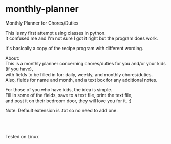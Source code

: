 # monthly-planner
Monthly Planner for Chores/Duties

This is my first attempt using classes in python.  
It confused me and I'm not sure I got it right but the program does work.

It's basically a copy of the recipe program with different wording.  

About:  
This is a monthly planner concerning chores/duties for you and/or your kids (if you have),  
with fields to be filled in for: daily, weekly, and monthly chores/duties.  
Also, fields for name and month, and a text box for any additional notes.  

For those of you who have kids, the idea is simple.  
Fill in some of the fields, save to a text file, print the text file,  
and post it on their bedroom door, they will love you for it. :)  

Note: Default extension is .txt so no need to add one.  
  
    
<br><br>    
Tested on Linux
  






